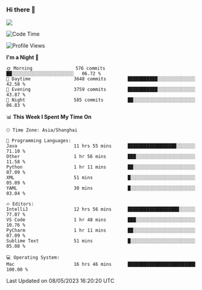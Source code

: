 ### Hi there 👋

<!--
**JJAYCHEN1e/jjaychen1e** is a ✨ _special_ ✨ repository because its `README.md` (this file) appears on your GitHub profile.

Here are some ideas to get you started:

- 🔭 I’m currently working on ...
- 🌱 I’m currently learning ...
- 👯 I’m looking to collaborate on ...
- 🤔 I’m looking for help with ...
- 💬 Ask me about ...
- 📫 How to reach me: ...
- 😄 Pronouns: ...
- ⚡ Fun fact: ...
-->

[![](https://github-readme-stats.vercel.app/api?username=jjaychen1e&show_icons=true)](https://github.com/jjaychen1e/github-readme-stats?count_private=true)

<!--START_SECTION:waka-->
![Code Time](http://img.shields.io/badge/Code%20Time-662%20hrs%2046%20mins-blue)

![Profile Views](http://img.shields.io/badge/Profile%20Views-0-blue)

**I'm a Night 🦉** 

```text
🌞 Morning                576 commits         ██░░░░░░░░░░░░░░░░░░░░░░░   06.72 % 
🌆 Daytime                3648 commits        ███████████░░░░░░░░░░░░░░   42.58 % 
🌃 Evening                3759 commits        ███████████░░░░░░░░░░░░░░   43.87 % 
🌙 Night                  585 commits         ██░░░░░░░░░░░░░░░░░░░░░░░   06.83 % 
```


📊 **This Week I Spent My Time On** 

```text
🕑︎ Time Zone: Asia/Shanghai

💬 Programming Languages: 
Java                     11 hrs 55 mins      ██████████████████░░░░░░░   71.10 % 
Other                    1 hr 56 mins        ███░░░░░░░░░░░░░░░░░░░░░░   11.58 % 
Python                   1 hr 11 mins        ██░░░░░░░░░░░░░░░░░░░░░░░   07.09 % 
XML                      51 mins             █░░░░░░░░░░░░░░░░░░░░░░░░   05.09 % 
YAML                     30 mins             █░░░░░░░░░░░░░░░░░░░░░░░░   03.04 % 

🔥 Editors: 
IntelliJ                 12 hrs 56 mins      ███████████████████░░░░░░   77.07 % 
VS Code                  1 hr 48 mins        ███░░░░░░░░░░░░░░░░░░░░░░   10.76 % 
PyCharm                  1 hr 11 mins        ██░░░░░░░░░░░░░░░░░░░░░░░   07.09 % 
Sublime Text             51 mins             █░░░░░░░░░░░░░░░░░░░░░░░░   05.08 % 

💻 Operating System: 
Mac                      16 hrs 46 mins      █████████████████████████   100.00 % 
```


 Last Updated on 08/05/2023 16:20:20 UTC
<!--END_SECTION:waka-->
